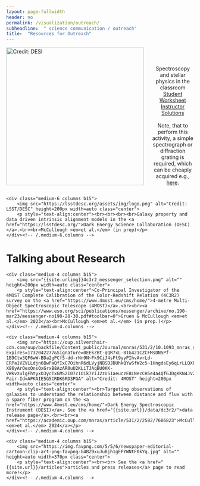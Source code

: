 ```yaml
---
layout: page-fullwidth
header: no
permalink: /visualization/outreach/
subheadline:  " science communication / outreach"
title:  "Resources for Outreach"
---
```

<div class="row t60">
    <div class="medium-6 columns b15">
        <img src="https://phyweb.lbl.gov/~rncahn/www/desi.jpg" alt="Credit: DESI" height=auto width=370px class="center">
        <p style="text-align:center"><br><br> Spectroscopy and stellar physics in the classroom <br><a href="{{site.url}}/files/Spectroscopy_and_Stellar_Physics.pdf">Student Worksheet</a><br><a href="{{site.url}}/files/Spectroscopy_and_Stellar_Physics_solutions.pdf">Instructor Solutions</a><br><br>Note, that to perform this activity, a simple spectrograph or diffraction grating is required, which can be cheaply acquired e.g., <a href="https://www.arborsci.com/products/quantitative-spectroscope?currency=USD&variant=18111874400329&utm_source=google&utm_medium=cpc&utm_campaign=Google%20Shopping&stkn=76ed39d3225f&gad_source=1&gclid=Cj0KCQiAire5BhCNARIsAM53K1iyqFHYY16xAX1mYkjojA6Y1Fk2gn7omLaHruQYyGIUwNWkU5iZPX4aAle1EALw_wcB">here</a>.</p>
    </div><!-- /.medium-6.columns -->

    <div class="medium-6 columns b15">
        <img src="https://lsstdesc.org/assets/img/logo.png" alt="Credit: LSST/DESC" height=200px width=auto class="center">
        <p style="text-align:center"><br><br><br><br>Galaxy property and data driven intrinsic alignment models in the <a href="https://lsstdesc.org/">Dark Energy Science Collaboration (DESC)</a>.<br><br>McCullough <em>et al.</em> (in prep)</p>
    </div><!-- /.medium-6.columns -->

</div><!-- /.row -->
<h1>Talking about Research</h1>
<div class="row t60">

    <div class="medium-4 columns b15">
        <img src="{{site.urlimg}}4c3r2_messenger_selection.png" alt="" height=200px width=auto class="center">
        <p style="text-align:center">Co-Principal Investigator of the 4MOST Complete Calibration of the Color-Redshift Relation (4C3R2) survey on the <a href="https://www.4most.eu/cms/home/">4-metre Multi-Object Spectroscopic Telescope (4MOST)</a>.<br><br><a href="https://www.eso.org/sci/publications/messenger/archive/no.190-mar23/messenger-no190-28-30.pdf#toolbar=0">Gruen & McCullough <em>et al.</em> 2023</a><br>McCullough <em>et al.</em> (in prep.)</p>
    </div><!-- /.medium-4.columns -->

    <div class="medium-4 columns b15">
        <img src="https://oup.silverchair-cdn.com/oup/backfile/Content_public/Journal/mnras/531/2/10.1093_mnras_stae1316/1/m_stae1316fig5.jpeg?Expires=1732042277&Signature=0EEkZBt-qQR7xL-81G421CZCFMsDN5Pf-1B9Ctw3QF6wW-BDa2gPCfS-dd-rNn9N~Fk9CiJ4sFt9yyPIhvAvrLd-ERPa1VZVLLdjn6BwPaQfIxC7OihnR6dLVyjNBSDJDUhkQYwSfW2c5~1HngdsEy6qLrLLQXECrXDAEwmOPNuXSe6Y3AiodmIKCJIlK73CFDwcRE93tYKrrkAgj0rtLJGjrk-X86yArOexOnsQxGrxB8AzAR0uU2KLiTJAqBU0KK-VWkvzulgFhtyxO3ycTxGMS2I07c1Oik7YiJ2zU51aeuczE8LNecCH5e4a4QfGJDgKKN4JV22CzdPaTFF7TQ__&Key-Pair-Id=APKAIE5G5CRDK6RD3PGA" alt="Credit: 4MOST" height=200px width=auto class="center">
        <p style="text-align:center"><br>Targeting observations of galaxies to understand the relationship between distance and flux with a spare fiber program on the <a href="https://www.4most.eu/cms/home/">Dark Energy Spectroscopic Instrument (DESI)</a>. See the <a href="{{site.url}}/data/dc3r2/">data release page</a>.<br><br><a href="https://academic.oup.com/mnras/article/531/2/2582/7686823">McCullough <em>et al.</em> 2024</a></p>
    </div><!-- /.medium-4.columns -->

    <div class="medium-4 columns b15">
        <img src="https://img.favpng.com/5/5/6/newspaper-editorial-cartoon-clip-art-png-favpng-G4BZ9xuJuBjh1gEPYWNtF0kYq.jpg" alt="" height=auto width=370px class="center">
        <p style="text-align:center"><br><br> See the <a href="{{site.url}}/articles">articles and press releases</a> page to read more!</p>
    </div><!-- /.medium-4.columns -->
</div><!-- /.row -->
